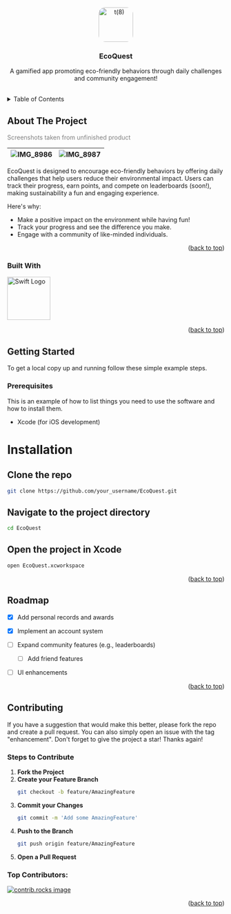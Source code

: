 <!-- PROJECT LOGO -->
<!-- Readme Top -->
<a id="readme-top"></a>

<br />
<div align="center">
  <a href="https://github.com/your_username/EcoQuest">
    <img src="https://github.com/user-attachments/assets/229abcb7-10a9-43d7-b416-14454ab4c7cc" alt="t(8)" width="80" height="80" style="border-radius: 15px;">
  </a>
</div>

  <h3 align="center">EcoQuest</h3>

  <p align="center">
    A gamified app promoting eco-friendly behaviors through daily challenges and community engagement!
    <br />
    <br />
    
  </p>
</div>

<!-- TABLE OF CONTENTS -->
<details>
  <summary>Table of Contents</summary>
  <ol>
    <li>
      <a href="#about-the-project">About The Project</a>
      <ul>
        <li><a href="#built-with">Built With</a></li>
      </ul>
    </li>
    <li>
      <a href="#getting-started">Getting Started</a>
      <ul>
        <li><a href="#prerequisites">Prerequisites</a></li>
        <li><a href="#installation">Installation</a></li>
      </ul>
    </li>
    <li><a href="#usage">Usage</a></li>
    <li><a href="#roadmap">Roadmap</a></li>
    <li><a href="#contributing">Contributing</a></li>
    <li><a href="#license">License</a></li>
    <li><a href="#contact">Contact</a></li>
    <li><a href="#acknowledgments">Acknowledgments</a></li>
  </ol>
</details>

<!-- ABOUT THE PROJECT -->
## About The Project

<p style="color:gray;">Screenshots taken from unfinished product</p>

| ![IMG_8986](https://github.com/user-attachments/assets/1867c560-e241-49ee-935d-a8d81cd860b0) | ![IMG_8987](https://github.com/user-attachments/assets/4846d98f-e58e-4268-89f7-6b2b894f4c32) |
|---|---|

EcoQuest is designed to encourage eco-friendly behaviors by offering daily challenges that help users reduce their environmental impact. Users can track their progress, earn points, and compete on leaderboards (soon!), making sustainability a fun and engaging experience.

Here's why:
* Make a positive impact on the environment while having fun!
* Track your progress and see the difference you make.
* Engage with a community of like-minded individuals.


<p align="right">(<a href="#readme-top">back to top</a>)</p>

### Built With

[<img src="https://swift.org/assets/images/swift.svg" alt="Swift Logo" width="100" height="100"/>](https://swift.org)


<p align="right">(<a href="#readme-top">back to top</a>)</p>

<!-- GETTING STARTED -->
## Getting Started

To get a local copy up and running follow these simple example steps.

### Prerequisites

This is an example of how to list things you need to use the software and how to install them.
* Xcode (for iOS development)
# Installation

## Clone the repo
```sh
git clone https://github.com/your_username/EcoQuest.git
```

## Navigate to the project directory
```sh
cd EcoQuest
```

## Open the project in Xcode
```sh
open EcoQuest.xcworkspace
```
<p align="right">(<a href="#readme-top">back to top</a>)</p>

<!-- ROADMAP -->
## Roadmap

- [x] Add personal records and awards
- [x] Implement an account system
- [ ] Expand community features (e.g., leaderboards)
    - [ ] Add friend features
- [ ] UI enhancements


<p align="right">(<a href="#readme-top">back to top</a>)</p>

<!-- CONTRIBUTING -->
## Contributing

If you have a suggestion that would make this better, please fork the repo and create a pull request. You can also simply open an issue with the tag "enhancement". Don't forget to give the project a star! Thanks again!

### Steps to Contribute
1. **Fork the Project**
2. **Create your Feature Branch**
   ```sh
   git checkout -b feature/AmazingFeature
   ```
3. **Commit your Changes**
   ```sh
   git commit -m 'Add some AmazingFeature'
   ```
4. **Push to the Branch**
   ```sh
   git push origin feature/AmazingFeature
   ```
5. **Open a Pull Request**

### Top Contributors:

<a href="https://github.com/braydenwatt/EcoQuest/graphs/contributors">
  <img src="https://contrib.rocks/image?repo=braydenwatt/EcoQuest" alt="contrib.rocks image" />
</a>


<p align="right">(<a href="#readme-top">back to top</a>)</p>
